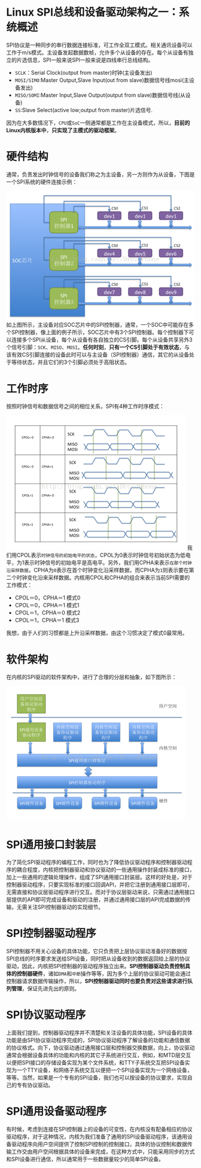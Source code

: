 # Linux SPI总线和设备驱动架构之一：系统概述
SPI协议是一种同步的串行数据连接标准，可工作全双工模式。相关通讯设备可以工作于m/s模式。主设备发起数据数帧，允许多个从设备的存在。每个从设备有独立的片选信息，SPI一般来说SPI一般来说是四线串行总线结构。

* `SCLK`：Serial Clock(output from master)时钟(主设备发出)
* `MOSI/SIMO`:Master Output,Slave Input(out from slave)数据信号线mosi(主设备发出)
* `MISO/SOMI`:Master Input,Slave Output(output from slave)数据信号线(从设备)
* `SS`:Slave Select(active low;output from master)片选信号.

因为在大多数情况下，`CPU`或`SoC`一侧通常都是工作在主设备模式，所以，**目前的Linux内核版本中**，**只实现了主模式的驱动框架**。

# 硬件结构
通常，负责发出时钟信号的设备我们称之为主设备，另一方则作为从设备，下图是一个SPI系统的硬件连接示例：

![](image/20140410172653578.png)
如上图所示，主设备对应SOC芯片中的SPI控制器，通常，一个SOC中可能存在多个SPI控制器，像上面的例子所示，SOC芯片中有3个SPI控制器。每个控制器下可以连接多个SPI从设备，每个从设备有各自独立的CS引脚。每个从设备共享另外3个信号引脚：`SCK`、`MISO`、`MOSI`。**任何时刻**，**只有一个CS引脚处于有效状态**，与该有效CS引脚连接的设备此时可以与主设备（SPI控制器）通信，其它的从设备处于等待状态，并且它们的3个引脚必须处于高阻状态。

# 工作时序
按照时钟信号和数据信号之间的相位关系，SPI有4种工作时序模式：

![](image/20140411195802328.png)
我们用CPOL表示`时钟信号的初始电平的状态`，CPOL为0表示时钟信号初始状态为低电平，为1表示时钟信号的初始电平是高电平。另外，我们用CPHA来表示`在那个时钟沿采样数据`，CPHA为`0`表示在首个时钟变化沿采样数据，而CPHA为`1`则表示要在第二个时钟变化沿来采样数据。内核用CPOL和CPHA的组合来表示当前SPI需要的工作模式：

* CPOL＝0，CPHA＝1        模式0
* CPOL＝0，CPHA＝1        模式1
* CPOL＝1，CPHA＝0        模式2
* CPOL＝1，CPHA＝1        模式3

我想，由于人们的习惯都是上升沿采样数据，由这个习惯决定了模式0最常用。
# 软件架构

在内核的SPI驱动的软件架构中，进行了合理的分层和抽象，如下图所示：

![](image/20140410172846531.png)

# SPI通用接口封装层
为了简化SPI驱动程序的编程工作，同时也为了降低协议驱动程序和控制器驱动程序的耦合程度，内核把控制器驱动和协议驱动的一些通用操作封装成标准的接口，加上一些通用的逻辑处理操作，组成了SPI通用接口封装层。这样的好处是，对于控制器驱动程序，只要实现标准的接口回调API，并把它注册到通用接口层即可，无需直接和协议层驱动程序进行交互。而对于协议层驱动来说，只需通过通用接口层提供的API即可完成设备和驱动的注册，并通过通用接口层的API完成数据的传输，无需关注SPI控制器驱动的实现细节。
# SPI控制器驱动程序
SPI控制器不用关心设备的具体功能，它只负责把上层协议驱动准备好的数据按SPI总线的时序要求发送给SPI设备，同时把从设备收到的数据返回给上层的协议驱动，因此，内核把SPI控制器的驱动程序独立出来。**SPI控制器驱动负责控制具体的控制器硬件**，诸如`DMA`和`中断`操作等等，因为多个上层的协议驱动可能会通过控制器请求数据传输操作，所以，**SPI控制器驱动同时也要负责对这些请求进行队列管理**，保证先进先出的原则。
# SPI协议驱动程序
上面我们提到，控制器驱动程序并不清楚和关注设备的具体功能，SPI设备的具体功能是由SPI协议驱动程序完成的，SPI协议驱动程序了解设备的功能和通信数据的协议格式。向下，协议驱动通过通用接口层和控制器交换数据，向上，协议驱动通常会根据设备具体的功能和内核的其它子系统进行交互，例如，和MTD层交互以便把SPI接口的存储设备实现为某个文件系统，和TTY子系统交互把SPI设备实现为一个TTY设备，和网络子系统交互以便把一个SPI设备实现为一个网络设备，等等。当然，如果是一个专有的SPI设备，我们也可以按设备的协议要求，实现自己的专有协议驱动。
# SPI通用设备驱动程序
有时候，考虑到连接在SPI控制器上的设备的可变性，在内核没有配备相应的协议驱动程序，对于这种情况，内核为我们准备了通用的SPI设备驱动程序，该通用设备驱动程序向用户空间提供了控制SPI控制的控制接口，具体的协议控制和数据传输工作交由用户空间根据具体的设备来完成，在这种方式中，只能采用同步的方式和SPI设备进行通信，所以通常用于一些数据量较少的简单SPI设备。
